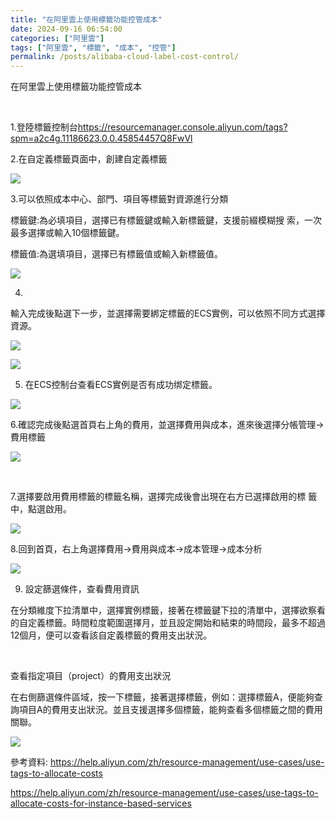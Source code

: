 ```yaml
---
title: "在阿里雲上使用標籤功能控管成本"
date: 2024-09-16 06:54:00
categories: ["阿里雲"]
tags: ["阿里雲", "標籤", "成本", "控管"]
permalink: /posts/alibaba-cloud-label-cost-control/
---
```

在阿里雲上使用標籤功能控管成本

 

1.登陸標籤控制台<https://resourcemanager.console.aliyun.com/tags?spm=a2c4g.11186623.0.0.45854457Q8FwVl>

2.在自定義標籤頁面中，創建自定義標籤

[![](https://blogger.googleusercontent.com/img/a/AVvXsEiD0V5jCOlpslashM9LbvBMJW_LRscaJF7zhFjaVmdjBs8fZ_MhLs8nAuOs5qxSmmQfvEYwPAdy3nem0YFscRaat0SHXC1A316vQg8vB9HgLjjf677AgN02vx4zWNo2hGMckKYdO5jhaEApUkhA8-JyU89vJBueWvxl-tf2NqqPTG_VjoTOQpazKxcT7Sk=w495-h391)](https://blogger.googleusercontent.com/img/a/AVvXsEiD0V5jCOlpslashM9LbvBMJW_LRscaJF7zhFjaVmdjBs8fZ_MhLs8nAuOs5qxSmmQfvEYwPAdy3nem0YFscRaat0SHXC1A316vQg8vB9HgLjjf677AgN02vx4zWNo2hGMckKYdO5jhaEApUkhA8-JyU89vJBueWvxl-tf2NqqPTG_VjoTOQpazKxcT7Sk)

  
  

3.可以依照成本中心、部門、項目等標籤對資源進行分類

標籤鍵:為必填項目，選擇已有標籤鍵或輸入新標籤鍵，支援前綴模糊搜 索，一次最多選擇或輸入10個標籤鍵。

標籤值:為選填項目，選擇已有標籤值或輸入新標籤值。

[![](https://blogger.googleusercontent.com/img/a/AVvXsEjKAuT2L8dqKfWxoMOL6nluElAsmteBliCphNnlK4gi9_f2M4zauCbCk58ymOKBZlUu8Ne-KoBmWdZtwriG9ILtSRMX69gyBapMMfPGiHsnpAJ3b5TgifjV8-PwCwhogjv9GoY4RdlFFJIWHxuqTbsj4p5KqdTD9TFp2-Eci01qMP4VckGkujc5cqkWQhY=w610-h299)](https://blogger.googleusercontent.com/img/a/AVvXsEjKAuT2L8dqKfWxoMOL6nluElAsmteBliCphNnlK4gi9_f2M4zauCbCk58ymOKBZlUu8Ne-KoBmWdZtwriG9ILtSRMX69gyBapMMfPGiHsnpAJ3b5TgifjV8-PwCwhogjv9GoY4RdlFFJIWHxuqTbsj4p5KqdTD9TFp2-Eci01qMP4VckGkujc5cqkWQhY)

4.
輸入完成後點選下一步，並選擇需要綁定標籤的ECS實例，可以依照不同方式選擇資源。

[![](https://blogger.googleusercontent.com/img/a/AVvXsEgsH4fRcCYZ24N6atdwjQA4sq-DnAXFd51PMyJodE4_S513uwQfbI2j2sTB0f9_CCUZHHObJtQ_3iWBVF-pFh8s7YJHVWcE7XC5L47MOQn2RLJ5N4nshuB9Sjsp1fui979HKdgiw9OSWxBflhWaCSQQ_2hX7Ufj2ajT3lDsdmB4Ch8wVtVtk6dgDeNF2RE=w496-h217)](https://blogger.googleusercontent.com/img/a/AVvXsEgsH4fRcCYZ24N6atdwjQA4sq-DnAXFd51PMyJodE4_S513uwQfbI2j2sTB0f9_CCUZHHObJtQ_3iWBVF-pFh8s7YJHVWcE7XC5L47MOQn2RLJ5N4nshuB9Sjsp1fui979HKdgiw9OSWxBflhWaCSQQ_2hX7Ufj2ajT3lDsdmB4Ch8wVtVtk6dgDeNF2RE)

  

[![](https://blogger.googleusercontent.com/img/a/AVvXsEjrMHAl831ZlEo4sz8GUjb3FfYESXSDbdsY-p03xH8htnOUHHlxvPdA8CaMuPCj3befbkzQMJSLYg9A4zYMpkSvVJ0KciRMwN8zXC-65MOFhSfpdku1Vqfx8GbjQIn0kjvvhqxKYtGoaqrwaXUdqVHMMEN_WonKuMKJGaAg5DhqK3o8CZdUtPfoi9X6Cvc=w500-h250)](https://blogger.googleusercontent.com/img/a/AVvXsEjrMHAl831ZlEo4sz8GUjb3FfYESXSDbdsY-p03xH8htnOUHHlxvPdA8CaMuPCj3befbkzQMJSLYg9A4zYMpkSvVJ0KciRMwN8zXC-65MOFhSfpdku1Vqfx8GbjQIn0kjvvhqxKYtGoaqrwaXUdqVHMMEN_WonKuMKJGaAg5DhqK3o8CZdUtPfoi9X6Cvc)

  
  

5. 在ECS控制台查看ECS實例是否有成功绑定標籤。

[![](https://blogger.googleusercontent.com/img/a/AVvXsEijHP050TQNlNnLHP9nzjF8-m-55oN1XGuEyXns9LGOENmtHDWW_ESAS4Xd61LouyZP91QYYA-NsiVau5SIy1LDGwLY6MzxPZcIqjkfvb6UPjRQTjtZUj_qh2e9wWz4B6oRGF9eTICbIf2ExuK9vQAswvoQO6pqQcUa17JrKVavyBmUvQtWqDwqUI26zX8=w595-h82)](https://blogger.googleusercontent.com/img/a/AVvXsEijHP050TQNlNnLHP9nzjF8-m-55oN1XGuEyXns9LGOENmtHDWW_ESAS4Xd61LouyZP91QYYA-NsiVau5SIy1LDGwLY6MzxPZcIqjkfvb6UPjRQTjtZUj_qh2e9wWz4B6oRGF9eTICbIf2ExuK9vQAswvoQO6pqQcUa17JrKVavyBmUvQtWqDwqUI26zX8)

6.確認完成後點選首頁右上角的費用，並選擇費用與成本，進來後選擇分帳管理->費用標籤

[![](https://blogger.googleusercontent.com/img/a/AVvXsEj6PJyOQIF-ReohPELFO4tft0bVGdBs4xNCAM-Fo51GMVdIQxR3SuspdglBGcx2PBoaE6scIR_5z3BRoa1y4yiYVzpSw61QvrPwdJbonfR-Pokg0oHKzc9TF8wnC3Ebeqq61HQnlZKa4paepYwjdP7c97QnIAhUDiH-2LF4YG1UnqLsYkbGyUFpeKxM9vo=w603-h311)](https://blogger.googleusercontent.com/img/a/AVvXsEj6PJyOQIF-ReohPELFO4tft0bVGdBs4xNCAM-Fo51GMVdIQxR3SuspdglBGcx2PBoaE6scIR_5z3BRoa1y4yiYVzpSw61QvrPwdJbonfR-Pokg0oHKzc9TF8wnC3Ebeqq61HQnlZKa4paepYwjdP7c97QnIAhUDiH-2LF4YG1UnqLsYkbGyUFpeKxM9vo)

  
  

 

7.選擇要啟用費用標籤的標籤名稱，選擇完成後會出現在右方已選擇啟用的標
籤中，點選啟用。

[![](https://blogger.googleusercontent.com/img/a/AVvXsEiMeSYGXwhJnJxv48-ET5eBNVa6VR7-IoElm_zc1JdaV7WqoQwuVF-JYNSGOffmjS1IO-wxXKKAjmpwy327g6eLwiJDDn62LYYo5AuJbS0PJWaJFnYvZ8Mgl7TVQsJy2m7F33jXBXFysZuqFIR0DMBE6gA5Z5R4u9LRPTj-6H3h_0j_UCKe5m3UoA5Yu2k=w633-h273)](https://blogger.googleusercontent.com/img/a/AVvXsEiMeSYGXwhJnJxv48-ET5eBNVa6VR7-IoElm_zc1JdaV7WqoQwuVF-JYNSGOffmjS1IO-wxXKKAjmpwy327g6eLwiJDDn62LYYo5AuJbS0PJWaJFnYvZ8Mgl7TVQsJy2m7F33jXBXFysZuqFIR0DMBE6gA5Z5R4u9LRPTj-6H3h_0j_UCKe5m3UoA5Yu2k)

  

8.回到首頁，右上角選擇費用->費用與成本->成本管理->成本分析

[![](https://blogger.googleusercontent.com/img/a/AVvXsEiPJFKW1J6Ln2MzZew7cq4gxpaQry6lWqdjEkRCwI6WNGlngJUDSODcmoN0IxgozdYHpEnC6q-HaSs9uh-OABUTNbu_fkpTm52stOp0tUeFvYuuv8ii2jBt4_ngiU4mPhSADVZEILORN8ZKt931f2hLqM5yuJsGUe4NzdOO3FECS0KAmuDF3slw98hzNRc=w590-h342)](https://blogger.googleusercontent.com/img/a/AVvXsEiPJFKW1J6Ln2MzZew7cq4gxpaQry6lWqdjEkRCwI6WNGlngJUDSODcmoN0IxgozdYHpEnC6q-HaSs9uh-OABUTNbu_fkpTm52stOp0tUeFvYuuv8ii2jBt4_ngiU4mPhSADVZEILORN8ZKt931f2hLqM5yuJsGUe4NzdOO3FECS0KAmuDF3slw98hzNRc)

  
  

9. 設定篩選條件，查看費用資訊

在分類維度下拉清單中，選擇實例標籤，接著在標籤鍵下拉的清單中，選擇欲察看的自定義標籤。時間粒度範圍選擇月，並且設定開始和結束的時間段，最多不超過12個月，便可以查看該自定義標籤的費用支出狀況。

 

查看指定項目（project）的費用支出狀況

在右側篩選條件區域，按一下標籤，接著選擇標籤，例如：選擇標籤A，便能夠查詢項目A的費用支出狀況。並且支援選擇多個標籤，能夠查看多個標籤之間的費用關聯。

[![](https://blogger.googleusercontent.com/img/a/AVvXsEhfYVMAfyzI5iGv3aH7MNj3YbJyC9gZr3w44Hu6rcGuHbONRtdUpGUNAWXjA4S6NwiE1jaU6ZfMKwqSgyLzUawjKCwFtAdZpm5bR2j38LJ8SyF1h_-MebcVcOGde9Q8FcuOGWZwWgZKYL-6ZJjl3E2UhKMuBMDBb05S038bt2MJhEYLaTpxwCq9S93uao4=w617-h276)](https://blogger.googleusercontent.com/img/a/AVvXsEhfYVMAfyzI5iGv3aH7MNj3YbJyC9gZr3w44Hu6rcGuHbONRtdUpGUNAWXjA4S6NwiE1jaU6ZfMKwqSgyLzUawjKCwFtAdZpm5bR2j38LJ8SyF1h_-MebcVcOGde9Q8FcuOGWZwWgZKYL-6ZJjl3E2UhKMuBMDBb05S038bt2MJhEYLaTpxwCq9S93uao4)

  
  

參考資料: <https://help.aliyun.com/zh/resource-management/use-cases/use-tags-to-allocate-costs>

<https://help.aliyun.com/zh/resource-management/use-cases/use-tags-to-allocate-costs-for-instance-based-services>

 